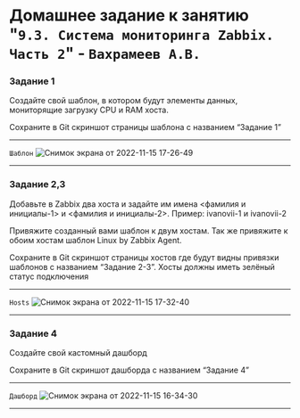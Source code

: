 # Домашнее задание к занятию "`9.3. Система мониторинга Zabbix. Часть 2`" - `Вахрамеев А.В.`



### Задание 1

Создайте свой шаблон, в котором будут элементы данных, мониторящие загрузку CPU и RAM хоста.

Сохраните в Git скриншот страницы шаблона с названием “Задание 1”

---


`Шаблон`
![Снимок экрана от 2022-11-15 17-26-49](https://user-images.githubusercontent.com/75438030/201944035-811582f1-1cab-4d37-9dd4-2412157c48d0.png)

---

### Задание 2,3 

Добавьте в Zabbix два хоста и задайте им имена <фамилия и инициалы-1> и <фамилия и инициалы-2>. Пример: ivanovii-1 и ivanovii-2

Привяжите созданный вами шаблон к двум хостам. Так же привяжите к обоим хостам шаблон Linux by Zabbix Agent.

Сохраните в Git скриншот страницы хостов где будут видны привязки шаблонов с названием “Задание 2-3”. Хосты должны иметь зелёный статус подключения

---

`Hosts`
![Снимок экрана от 2022-11-15 17-32-40](https://user-images.githubusercontent.com/75438030/201945347-1c3419e1-466d-422e-b041-f69f09a93a6c.png)





---

### Задание 4

Создайте свой кастомный дашборд

Сохраните в Git скриншот дашборда с названием “Задание 4”

---

`Дашборд`
![Снимок экрана от 2022-11-15 16-34-30](https://user-images.githubusercontent.com/75438030/201932772-be52226e-9528-4ec7-8da6-5c69cf91c510.png)


---
